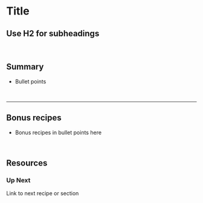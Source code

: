 # Title


## Use H2 for subheadings


&nbsp;

## Summary 
* Bullet points

&nbsp;

___

## Bonus recipes

* Bonus recipes in bullet points here

 &nbsp;

## Resources

### Up Next

Link to next recipe or section

